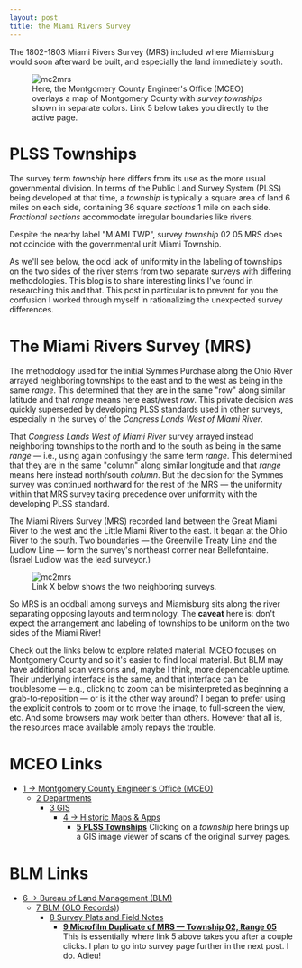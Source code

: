 ```yaml
---
layout: post
title: the Miami Rivers Survey 
---
```


The 1802-1803 Miami Rivers Survey (MRS) included where Miamisburg would soon afterward be built,
and especially the land immediately south.
<figure>
  <img src="{{ site.baseurl }}/images/mceo-mc2mrs.png" alt="mc2mrs"/>
  <figcaption>Here, the Montgomery County Engineer's Office (MCEO) overlays a map of Montgomery County with <i>survey townships</i> shown in separate colors.  Link 5 below takes you directly to the active page.
  </figcaption>
</figure>

# PLSS Townships
The survey term _township_ here differs from its use as the more usual governmental division.
In terms of the Public Land Survey System (PLSS) being developed at that time,
a _township_ is typically a square area of land 6 miles on each side, containing 36 square _sections_ 1 mile on each side.  _Fractional sections_ accommodate irregular boundaries like rivers.

Despite the nearby label "MIAMI TWP", survey _township_ 02 05 MRS does not coincide with the governmental unit Miami Township.

As we'll see below, the odd lack of uniformity in the labeling of townships on the two sides of the river
stems from two separate surveys with differing methodologies.  This blog is to share interesting links I've found in researching this and that.  This post in particular is to prevent for you the confusion I worked through myself in rationalizing the unexpected survey differences.

# The Miami Rivers Survey (MRS)
The methodology used for the initial Symmes Purchase along the Ohio River arrayed neighboring townships to the east and to the west as being in the same _range_.  This determined that they are in the same "row" along similar latitude and that _range_ means here east/west _row_.
This private decision was quickly superseded by developing PLSS standards used in other surveys, especially in the survey of the _Congress Lands West of Miami River_.

That _Congress Lands West of Miami River_ survey arrayed instead neighboring townships to the north and to the south as being in the same _range_ — i.e., using again confusingly the same term _range_.
This determined that they are in the same "column" along similar longitude
and that _range_ means here instead north/south _column_.
But the decision for the Symmes survey was continued northward for the rest of the MRS — the uniformity within that MRS survey taking precedence over uniformity with the developing PLSS standard.

The Miami Rivers Survey (MRS) recorded land between the Great Miami River to the west and the Little Miami River to the east.
It began at the Ohio River to the south.  Two boundaries — the Greenville Treaty Line and the Ludlow Line — form the survey's northeast corner near Bellefontaine. 
(Israel Ludlow was the lead surveyor.)

<figure>
  <img src="{{ site.baseurl }}/images/mceo-mc2mrs.png" alt="mc2mrs"/>
  <figcaption>Link X below shows the two neighboring surveys.
  </figcaption>
</figure>

So MRS is an oddball among surveys and Miamisburg sits along the river separating opposing layouts and terminology.
The **caveat** here is:
don't expect the arrangement and labeling of townships to be uniform on the two sides of the Miami River! 

Check out the links below to explore related material.  MCEO focuses on Montgomery County
and so it's easier to find local material.  But BLM may have additional scan versions and, maybe I think, more dependable uptime.
Their underlying interface is the same, and that interface can be troublesome — e.g., clicking to zoom can be misinterpreted as beginning a grab-to-reposition — or is it the other way around?  I began to prefer using the explicit controls to zoom or to move the image, to full-screen the view, etc.  And some browsers may work better than others.
However that all is, the resources made available amply repays the trouble.

# MCEO Links
- [1 → Montgomery County Engineer's Office (MCEO)](https://engineer.mcohio.org/)
  - [2 Departments](https://engineer.mcohio.org/departments/)
    - [3 GIS](https://engineer.mcohio.org/departments/gis/)
      - [4 → Historic Maps & Apps](https://mceo.maps.arcgis.com/apps/PublicGallery/index.html?appid=d1f1db5bcc6f498387da22aa056ce59f)
        - [**5 PLSS Townships**](https://mceo.maps.arcgis.com/apps/View/index.html?appid=d8a8b4c8f28446f2ba40d371723c1c18)  Clicking on a _township_ here brings up a GIS image viewer of scans of the original survey pages. 

# BLM Links
- [6 → Bureau of Land Management (BLM)](https://blm.gov/)
  - [7 BLM (GLO Records)](https://glorecords.blm.gov))
    - [8 Survey Plats and Field Notes](https://glorecords.blm.gov/search/default.aspx?searchTabIndex=0&searchByTypeIndex=1)
      - [**9 Microfilm Duplicate of MRS — Township 02, Range 05**](https://glorecords.blm.gov/details/survey/default.aspx?dm_id=388380&p_dm_id=388379&surveyDetailsTabIndex=1)  This is essentially where link 5 above takes you after a couple clicks.  I plan to go into survey page further in the next post.  I do.  Adieu!
